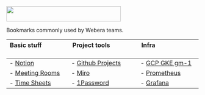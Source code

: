 <div>
    <img src="../../raw/main/profile/github.css.svg" width="300" height="40" alt="">
</div>

Bookmarks commonly used by Webera teams.

| Basic stuff &nbsp; &nbsp; &nbsp; &nbsp; &nbsp; &nbsp; &nbsp; &nbsp; &nbsp; &nbsp; &nbsp; &nbsp; &nbsp; &nbsp; &nbsp; &nbsp; &nbsp; &nbsp; &nbsp; &nbsp; &nbsp; &nbsp;|Project tools &nbsp; &nbsp; &nbsp; &nbsp; &nbsp; &nbsp; &nbsp; &nbsp; &nbsp; &nbsp; &nbsp; &nbsp; &nbsp; &nbsp; &nbsp; &nbsp; &nbsp; &nbsp; &nbsp; &nbsp; &nbsp; &nbsp;| Infra &nbsp; &nbsp; &nbsp; &nbsp; &nbsp; &nbsp; &nbsp; &nbsp; &nbsp; &nbsp; &nbsp; &nbsp; &nbsp; &nbsp; &nbsp; &nbsp; &nbsp; &nbsp; &nbsp; &nbsp; &nbsp; &nbsp;|
|-|-|-|
|- [Notion](https://www.notion.so/webera)                                                      |- [Github Projects](https://github.com/orgs/wearewebera/projects)|- [GCP GKE gm-1](https://console.cloud.google.com/kubernetes/list/overview?project=greenmainframe-1)|
|- [Meeting Rooms](https://www.notion.so/webera/Meeting-Rooms-34244ac45e9d4e25b7f679d2958ce1cc)|- [Miro](https://miro.com/app/board/o9J_lYys7w0=/)               |- [Prometheus](https://prometheus.gm1.apps.services/)|
|- [Time Sheets](https://me.wearewebera.com/)                                                  |- [1Password](https://webera.1password.com/home)                 | - [Grafana](https://grafana.gm1.apps.services/dashboards)|

